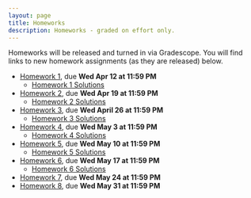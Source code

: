 ```yaml
---
layout: page
title: Homeworks
description: Homeworks - graded on effort only.
---
```


Homeworks will be released and turned in via Gradescope.  You will find links to new homework assignments (as they are released) below.

- [Homework 1](https://www.gradescope.com/courses/529662/assignments/2801558), due **Wed Apr 12 at 11:59 PM**
  - [Homework 1 Solutions](https://drive.google.com/file/d/1UX8CIZpQxB-bTdzQZ1z9pZ9vJ6k5DvR8/)
- [Homework 2](https://www.gradescope.com/courses/529662/assignments/2818872), due **Wed Apr 19 at 11:59 PM**
  - [Homework 2 Solutions](https://drive.google.com/file/d/1UPfh_crB4VVvEWzFBHbgkNDXBWkgAya2/)
- [Homework 3](https://www.gradescope.com/courses/529662/assignments/2837211), due **Wed April 26 at 11:59 PM**
  - [Homework 3 Solutions](https://drive.google.com/file/d/1noGtLdcYdhorW5D38wPbVWeE7U8_Sb9n/)
- [Homework 4](https://www.gradescope.com/courses/529662/assignments/2853324), due **Wed May 3 at 11:59 PM**
  - [Homework 4 Solutions](https://drive.google.com/file/d/1OmyPc4XC8hGuu5stZDy38WArHTErcez8/)
- [Homework 5](https://www.gradescope.com/courses/529662/assignments/2871779), due **Wed May 10 at 11:59 PM**
  - [Homework 5 Solutions](https://drive.google.com/file/d/1anBgOp-fIRjKMitOk3mtalOovpyAYB2L/)
- [Homework 6](https://www.gradescope.com/courses/529662/assignments/2888320), due **Wed May 17 at 11:59 PM**
  - [Homework 6 Solutions](https://drive.google.com/file/d/1Erm20vmHuajW_Gjj7UjAQT12t35rtbrd/)
- [Homework 7](https://www.gradescope.com/courses/529662/assignments/2901030), due **Wed May 24 at 11:59 PM**
- [Homework 8](https://www.gradescope.com/courses/529662/assignments/2913550), due **Wed May 31 at 11:59 PM**
